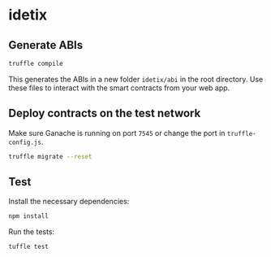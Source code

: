 # idetix

## Generate ABIs

```bash
truffle compile
```

This generates the ABIs in a new folder `idetix/abi` in the root directory. Use these files to interact with the smart contracts from your web app.

## Deploy contracts on the test network

Make sure Ganache is running on port `7545` or change the port in `truffle-config.js`.

```bash
truffle migrate --reset
```

## Test

Install the necessary dependencies:

```bash
npm install
```

Run the tests:

```bash
tuffle test
```
